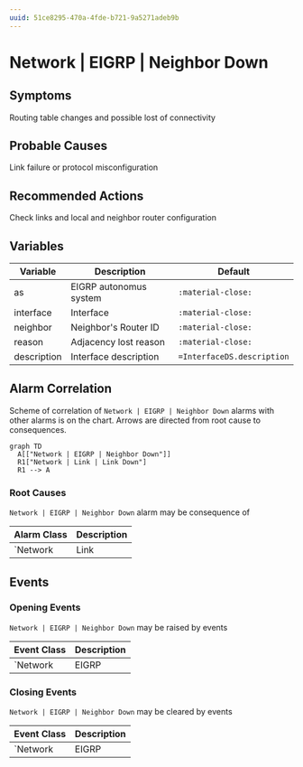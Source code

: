 ```yaml
---
uuid: 51ce8295-470a-4fde-b721-9a5271adeb9b
---
```

# Network | EIGRP | Neighbor Down

## Symptoms

Routing table changes and possible lost of connectivity

## Probable Causes

Link failure or protocol misconfiguration

## Recommended Actions

Check links and local and neighbor router configuration

## Variables

Variable | Description | Default
--- | --- | ---
as | EIGRP autonomus system | `:material-close:`
interface | Interface | `:material-close:`
neighbor | Neighbor's Router ID | `:material-close:`
reason | Adjacency lost reason | `:material-close:`
description | Interface description | `=InterfaceDS.description`

## Alarm Correlation

Scheme of correlation of `Network | EIGRP | Neighbor Down` alarms with other alarms is on the chart. 
Arrows are directed from root cause to consequences.

```mermaid
graph TD
  A[["Network | EIGRP | Neighbor Down"]]
  R1["Network | Link | Link Down"]
  R1 --> A
```

### Root Causes
`Network | EIGRP | Neighbor Down` alarm may be consequence of

Alarm Class | Description
--- | ---
`Network | Link | Link Down` | Link Down

## Events

### Opening Events
`Network | EIGRP | Neighbor Down` may be raised by events

Event Class | Description
--- | ---
`Network | EIGRP | Neighbor Down` | dispose

### Closing Events
`Network | EIGRP | Neighbor Down` may be cleared by events

Event Class | Description
--- | ---
`Network | EIGRP | Neighbor Up` | dispose
